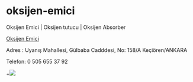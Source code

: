 # oksijen-emici
Oksijen Emici | Oksijen tutucu | Oksijen Absorber

<a href="http://www.genopak.net/oksijen-emici/"> Oksijen Emici  </a>
 
Adres : Uyanış Mahallesi, Gülbaba Cadddesi, No: 158/A Keçiören/ANKARA
 
Telefon: 0 505 655 37 92

+<a href=" http://www.genopak.net/oksijen-emici/"><img src=" https://i0.wp.com/www.genopak.net/wp-content/uploads/2018/07/oksijen-emici-b1.jpg?resize=1100%2C150"></a>
